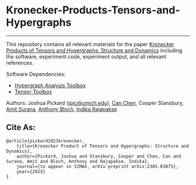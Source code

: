 # Kronecker-Products-Tensors-and-Hypergraphs

---

This repository contains all relevant materials for the paper [Kronecker Products of Tensors and Hypergraphs: Structure and Dynamics](https://arxiv.org/abs/2305.03875) including the software, experiment code, experiment output, and all relevant references.

Software Dependencies:
- [Hypergraph Analysis Toolbox](hypergraph-analysis-toolbox.readthedocs.io/en/latest/)
- [Tensor Toolbox](https://www.tensortoolbox.org/)

Authors: Joshua Pickard (jpic@umich.edu), [Can Chen](https://scholar.google.com/citations?user=zNyvlgQAAAAJ&hl=en), Cooper Stansbury, [Amit Surana](https://sites.google.com/site/amitsur99/home?authuser=0), [Anthony Bloch](https://dept.math.lsa.umich.edu/~abloch/), [Indika Rajapakse](https://rajapakse.lab.medicine.umich.edu/home)

## Cite As:

```
@article{pickard2023kronecker,
    title={Kronecker Product of Tensors and Hypergraphs: Structure and Dynamics},
    author={Pickard, Joshua and Stansbury, Cooper and Chen, Can and Surana, Amit and Bloch, Anthony and Rajapakse, Indika},
    journal={to appear in SIMAX, arXiv preprint arXiv:2305.03875},
    year={2023}
}
```
